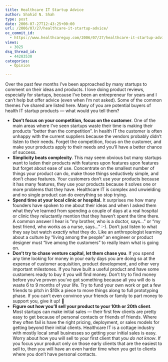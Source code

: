 ```yaml
---
title: Healthcare IT Startup Advice
author: Shahid N. Shah
type: post
date: 2006-07-27T12:43:25+00:00
url: /2006/07/27/healthcare-it-startup-advice/
oc_commit_id:
  - https://www.healthcareguy.com/2006/07/27/healthcare-it-startup-advice/1478769048
views:
  - 3025
dsq_thread_id:
  - 44283530
categories:
  - Opinion

---
```

Over the past few months I&#8217;ve been approached by many startups to comment on their ideas and products. I love doing product reviews, especially for startups, because I&#8217;ve been an entrepreneur for years and I can&#8217;t help but offer advice (even when I&#8217;m not asked). Some of the common themes I&#8217;ve shared are listed here. Many of you are potential buyers of health IT startup products &#8212; what would you tell them?

  * **Don&#8217;t focus on your competition, focus on the customer**. One of the main areas where I&#8217;ve seen startups waste their time is making their products &#8220;better than the competition&#8221;. In health IT the customer is often unhappy with the current suppliers because the vendors probably didn&#8217;t listen to their needs. Forget the competition, focus on the customer, and make your products apply to their needs and you&#8217;ll have a better chance of success.
  * **Simplicity beats complexity**. This may seem obvious but many startups want to laden their products with features upon features upon features but forget about ease of use. Concentrate on the smallest number of things your product can do, make those things seductively simple, and don&#8217;t chase features. Your customers don&#8217;t use your products because it has many features, they use your products because it solves one or more problems that they have. Healthcare IT is complex and unwielding and no single product can do everything so stop trying.
  * **Spend time at your local clinic or hospital.** It surprises me how many founders have spoken to me about their ideas and when I asked them what they&#8217;ve learned from spending a couple of days at a real hospital or clinic they reluctantly mention that they haven&#8217;t spent the time there. A common answer I hear is &#8220;my brother, who is a doctor, says&#8230;&#8221; or &#8220;my best friend, who works as a nurse, says&#8230;&#8221; :-). Don&#8217;t just listen to what they say but watch _exactly_ what they do. Like an anthropologist learning about a culture by &#8220;living among the people&#8221; an engineer or product designer must &#8220;live among the customers&#8221; to really learn what is going on.
  * **Don&#8217;t try to chase venture capital, let them chase you**. If you spend any time looking for money in your early days you are doing so at the expense of customer acquisition, product development, and other very important milestones. If you have built a useful product and have some customers ready to buy it you will find money. Don&#8217;t try to find money before you&#8217;ve proven you&#8217;ve got something because all you will do is waste 6 to 9 months of your life. Try to fund your own work or get a few friends to pitch in $10k a piece to move things along to full prototyping phase. If you can&#8217;t even convince your friends or family to part money to support you, give it up! 🙂
  * **Figure out how you&#8217;ll sell your product to your 10th or 20th client**. Most startups can make initial sales &#8212; their first few clients are pretty easy to get because of personal contacts or friends of friends. Where they often fail is have the right pricing, deployment, or sales models for getting beyond their initial clients. Healthcare IT is a cottage industry with mostly local small businesses so getting your initial sales is easy. Worry about how you will sell to your first client that _you do not know_. If you focus your product only on those early clients that are the easiest to sell to, then you will have an even harder time when you get to clients where you don&#8217;t have personal contacts.